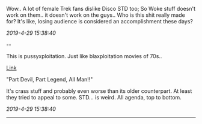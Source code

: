 
Wow.. A lot of female Trek fans dislike Disco STD too; So Woke stuff doesn't work on them.. it doesn't work on the guys.. Who is this shit really made for? It's like, losing audience is considered an accomplishment these days?

*2019-4-29 15:38:40*

--

This is pussyxploitation. Just like blaxploitation movies of 70s.. 

[Link](/en/2011/12/blaxploitation.html)

"Part Devil, Part Legend, All Man!!"

It's crass stuff and probably even worse than its older counterpart. At least they tried to appeal to some. STD... is weird. All agenda, top to bottom.

*2019-4-29 15:38:40*

---

